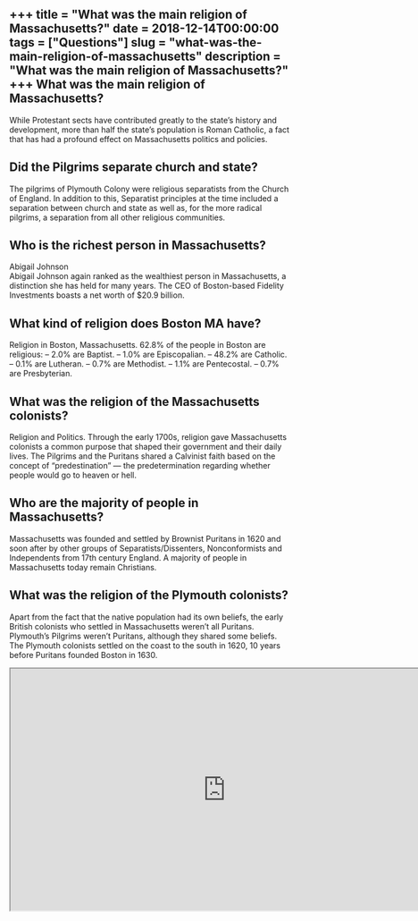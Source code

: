 +++
title = "What was the main religion of Massachusetts?"
date = 2018-12-14T00:00:00
tags = ["Questions"]
slug = "what-was-the-main-religion-of-massachusetts"
description = "What was the main religion of Massachusetts?"
+++
What was the main religion of Massachusetts?
--------------------------------------------

While Protestant sects have contributed greatly to the state’s history and development, more than half the state’s population is Roman Catholic, a fact that has had a profound effect on Massachusetts politics and policies.

Did the Pilgrims separate church and state?
-------------------------------------------

The pilgrims of Plymouth Colony were religious separatists from the Church of England. In addition to this, Separatist principles at the time included a separation between church and state as well as, for the more radical pilgrims, a separation from all other religious communities.

Who is the richest person in Massachusetts?
-------------------------------------------

Abigail Johnson  
Abigail Johnson again ranked as the wealthiest person in Massachusetts, a distinction she has held for many years. The CEO of Boston-based Fidelity Investments boasts a net worth of $20.9 billion.

What kind of religion does Boston MA have?
------------------------------------------

Religion in Boston, Massachusetts. 62.8% of the people in Boston are religious: – 2.0% are Baptist. – 1.0% are Episcopalian. – 48.2% are Catholic. – 0.1% are Lutheran. – 0.7% are Methodist. – 1.1% are Pentecostal. – 0.7% are Presbyterian.

What was the religion of the Massachusetts colonists?
-----------------------------------------------------

Religion and Politics. Through the early 1700s, religion gave Massachusetts colonists a common purpose that shaped their government and their daily lives. The Pilgrims and the Puritans shared a Calvinist faith based on the concept of “predestination” — the predetermination regarding whether people would go to heaven or hell.

Who are the majority of people in Massachusetts?
------------------------------------------------

Massachusetts was founded and settled by Brownist Puritans in 1620 and soon after by other groups of Separatists/Dissenters, Nonconformists and Independents from 17th century England. A majority of people in Massachusetts today remain Christians.

What was the religion of the Plymouth colonists?
------------------------------------------------

Apart from the fact that the native population had its own beliefs, the early British colonists who settled in Massachusetts weren’t all Puritans. Plymouth’s Pilgrims weren’t Puritans, although they shared some beliefs. The Plymouth colonists settled on the coast to the south in 1620, 10 years before Puritans founded Boston in 1630.

<iframe allow="accelerometer; autoplay; clipboard-write; encrypted-media; gyroscope; picture-in-picture" allowfullscreen="" class="__youtube_prefs__  epyt-is-override  no-lazyload" data-no-lazy="1" data-origheight="433" data-origwidth="770" data-skipgform_ajax_framebjll="" height="433" id="_ytid_28065" loading="lazy" src="https://www.youtube.com/embed/Y4z2fS8FwfE?enablejsapi=1&autoplay=0&cc_load_policy=0&cc_lang_pref=&iv_load_policy=1&loop=0&modestbranding=0&rel=1&fs=1&playsinline=0&autohide=2&theme=dark&color=red&controls=1&" title="YouTube player" width="770"></iframe>